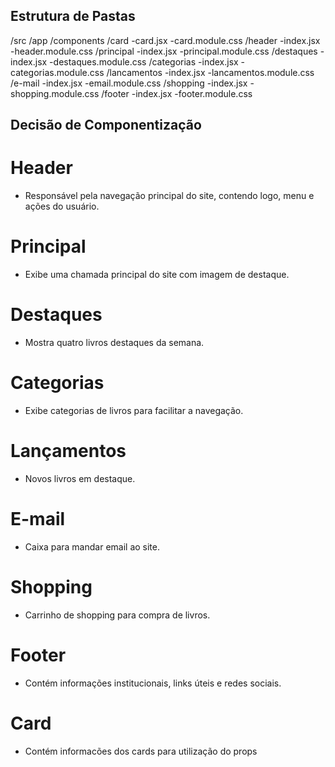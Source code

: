 ## Estrutura de Pastas

/src
  /app
    /components
        /card
          -card.jsx
          -card.module.css
        /header
          -index.jsx
          -header.module.css
        /principal
          -index.jsx
          -principal.module.css
        /destaques
          -index.jsx
          -destaques.module.css
        /categorias
          -index.jsx
          -categorias.module.css
        /lancamentos
          -index.jsx
          -lancamentos.module.css
        /e-mail
          -index.jsx
          -email.module.css
        /shopping
          -index.jsx
          -shopping.module.css
        /footer
          -index.jsx
          -footer.module.css

## Decisão de Componentização

  # Header
  - Responsável pela navegação principal do site, contendo logo, menu e ações do usuário.

  # Principal 
  - Exibe uma chamada principal do site com imagem de destaque.

  # Destaques
  - Mostra quatro livros destaques da semana.

  # Categorias
  - Exibe categorias de livros para facilitar a navegação.

  # Lançamentos
  - Novos livros em destaque.

  # E-mail
  - Caixa para mandar email ao site.

  # Shopping
  - Carrinho de shopping para compra de livros.

  # Footer
  - Contém informações institucionais, links úteis e redes sociais.

  # Card
  - Contém informacões dos cards para utilização do props
      
        
